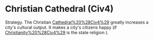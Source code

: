 # Christian Cathedral (Civ4)

Strategy.
The Christian [Cathedral%20%28Civ4%29](Cathedral) greatly increases a city's cultural output. It makes a city's citizens happy (if [Christianity%20%28Civ4%29](Christianity) is the state religion ).